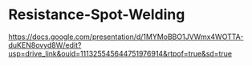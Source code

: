 # Resistance-Spot-Welding
https://docs.google.com/presentation/d/1MYMoBBO1JVWmx4WOTTA-duKEN8ovyd8W/edit?usp=drive_link&ouid=111325545644751976914&rtpof=true&sd=true
